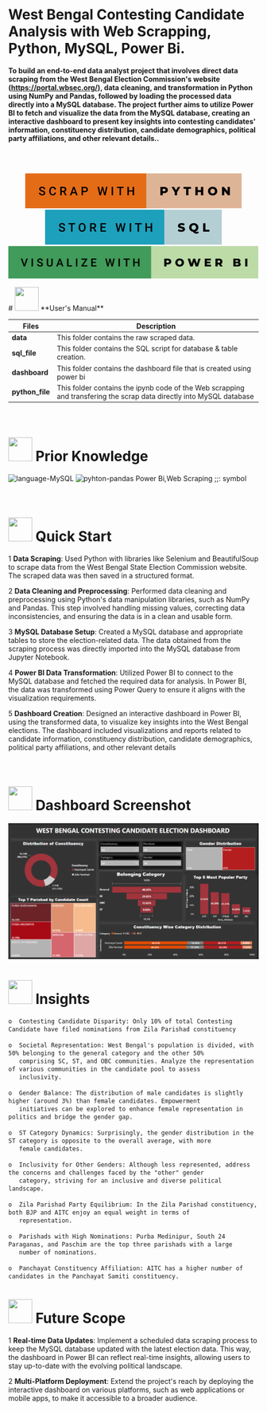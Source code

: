 # 
# <h> **West Bengal Contesting Candidate Analysis with Web Scrapping, Python, MySQL, Power Bi.** </h>

**To build an end-to-end data analyst project that involves direct data scraping from the West Bengal Election Commission's website (https://portal.wbsec.org/), data cleaning, and transformation in Python using NumPy and Pandas, followed by loading the processed data directly into a MySQL database. The project further aims to utilize Power BI to fetch and visualize the data from the MySQL database, creating an interactive dashboard to present key insights into contesting candidates' information, constituency distribution, candidate demographics, political party affiliations, and other relevant details..**




<br>
<br>
<p align="center"><a><img src="https://github.com/piyushpsinghh/Election_Candidate_Analysis/blob/main/static/scrap-with-python.svg"><img src="https://github.com/piyushpsinghh/Election_Candidate_Analysis/blob/main/static/store-with-sql.svg"><img src="https://github.com/piyushpsinghh/Election_Candidate_Analysis/blob/main/static/visualize-with-power-bi.svg">
</a></p> 
#  <img src="https://user-images.githubusercontent.com/106439762/181935629-b3c47bd3-77fb-4431-a11c-ff8ba0942b63.gif" width="48" height="48"> **User's Manual**

| Files| Description |
| -------------   | ------------- |
| **data**  | This folder contains the raw scraped data.  |
| **sql_file** | This folder contains the SQL script for database & table creation. |
| **dashboard**  | This folder contains the dashboard file that is created using power bi |
| **python_file** | This folder contains the ipynb code of the Web scrapping and transfering the scrap data directly into MySQL database  |

<br>


#  <img src=https://user-images.githubusercontent.com/106439762/178803205-47a08ce7-2187-4f96-b301-a2b68690619a.gif width="48" height="48" > Prior Knowledge
![language-MySQL](https://user-images.githubusercontent.com/106439762/181936585-d44c5f7c-2a7b-4d35-ad8a-61dcbded1a5e.svg)
![pyhton-pandas](https://user-images.githubusercontent.com/106439762/177094844-d74edfa1-823d-4f17-8d94-3600e058cf1e.svg)
Power Bi,Web Scraping  ;;: symbol






<br>

# <img src="https://user-images.githubusercontent.com/106439762/181937125-2a4b22a3-f8a9-4226-bbd3-df972f9dbbc4.gif" width="48" height="48" > Quick Start

1 **Data Scraping**: Used Python with libraries like Selenium and BeautifulSoup to scrape data from the West Bengal State Election Commission website. The scraped data was then saved in a structured format.

2 **Data Cleaning and Preprocessing**: Performed data cleaning and preprocessing using Python's data manipulation libraries, such as NumPy and Pandas. This step involved handling missing values, correcting data inconsistencies, and ensuring the data is in a clean and usable form.

3 **MySQL Database Setup**: Created a MySQL database and appropriate tables to store the election-related data. The data obtained from the scraping process was directly imported into the MySQL database from Jupyter Notebook.

4 **Power BI Data Transformation**: Utilized Power BI to connect to the MySQL database and fetched the required data for analysis. In Power BI, the data was transformed using Power Query to ensure it aligns with the visualization requirements.

5 **Dashboard Creation**: Designed an interactive dashboard in Power BI, using the transformed data, to visualize key insights into the West Bengal elections. The dashboard included visualizations and reports related to candidate information, constituency distribution, candidate demographics, political party affiliations, and other relevant details
    
<br>

#  <img src="https://user-images.githubusercontent.com/108053296/185756908-fbb62168-d923-48f2-992f-b8e2fde848fe.gif" width="48" height="48" > Dashboard Screenshot
<img src="https://github.com/piyushpsinghh/Election_Candidate_Analysis/blob/main/static/dashboard.png">
<br>

# <img src=https://user-images.githubusercontent.com/106439762/178428775-03d67679-9aa4-4b08-91e9-6eb6ed8faf66.gif  width="48" height="48"> Insights 
   
    o  Contesting Candidate Disparity: Only 10% of total Contesting Candidate have filed nominations from Zila Parishad constituency  
    
    o  Societal Representation: West Bengal's population is divided, with 50% belonging to the general category and the other 50% 
       comprising SC, ST, and OBC communities. Analyze the representation of various communities in the candidate pool to assess 
       inclusivity.
    
    o  Gender Balance: The distribution of male candidates is slightly higher (around 3%) than female candidates. Empowerment 
       initiatives can be explored to enhance female representation in politics and bridge the gender gap.
     
    o  ST Category Dynamics: Surprisingly, the gender distribution in the ST category is opposite to the overall average, with more
       female candidates. 
    
    o  Inclusivity for Other Genders: Although less represented, address the concerns and challenges faced by the "other" gender 
       category, striving for an inclusive and diverse political landscape.
    
    o  Zila Parishad Party Equilibrium: In the Zila Parishad constituency, both BJP and AITC enjoy an equal weight in terms of 
       representation. 
    
    o  Parishads with High Nominations: Purba Medinipur, South 24 Paraganas, and Paschim are the top three parishads with a large 
       number of nominations.
    
    o  Panchayat Constituency Affiliation: AITC has a higher number of candidates in the Panchayat Samiti constituency. 
   
   
   #  <img src=https://user-images.githubusercontent.com/106439762/178803205-47a08ce7-2187-4f96-b301-a2b68690619a.gif width="48" height="48" > Future Scope
   
1  **Real-time Data Updates**: Implement a scheduled data scraping process to keep the MySQL database updated with the latest election data. This way, the dashboard in Power BI can reflect real-time insights, allowing users to stay up-to-date with the evolving political landscape.

2  **Multi-Platform Deployment**: Extend the project's reach by deploying the interactive dashboard on various platforms, such as web applications or mobile apps, to make it accessible to a broader audience.
